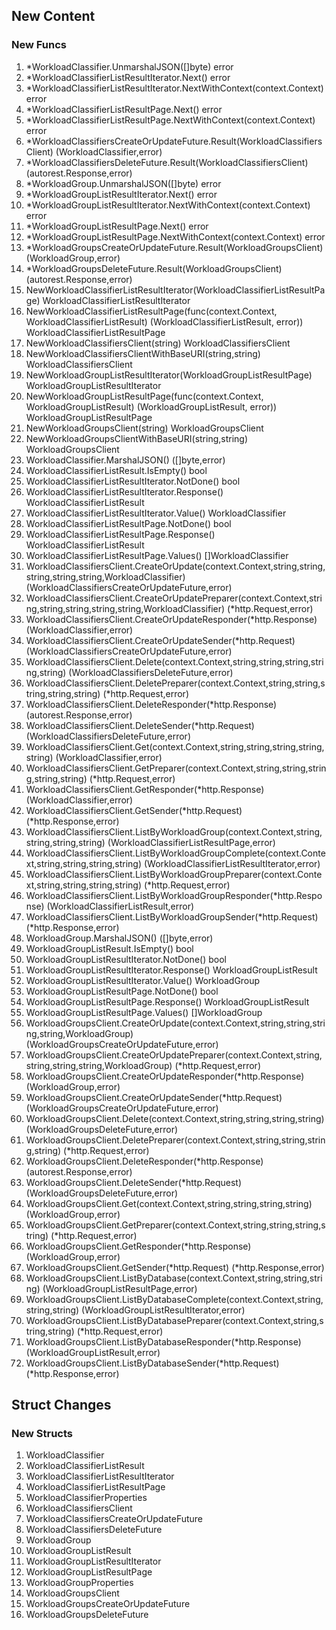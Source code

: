 ## New Content

### New Funcs

1. *WorkloadClassifier.UnmarshalJSON([]byte) error
1. *WorkloadClassifierListResultIterator.Next() error
1. *WorkloadClassifierListResultIterator.NextWithContext(context.Context) error
1. *WorkloadClassifierListResultPage.Next() error
1. *WorkloadClassifierListResultPage.NextWithContext(context.Context) error
1. *WorkloadClassifiersCreateOrUpdateFuture.Result(WorkloadClassifiersClient) (WorkloadClassifier,error)
1. *WorkloadClassifiersDeleteFuture.Result(WorkloadClassifiersClient) (autorest.Response,error)
1. *WorkloadGroup.UnmarshalJSON([]byte) error
1. *WorkloadGroupListResultIterator.Next() error
1. *WorkloadGroupListResultIterator.NextWithContext(context.Context) error
1. *WorkloadGroupListResultPage.Next() error
1. *WorkloadGroupListResultPage.NextWithContext(context.Context) error
1. *WorkloadGroupsCreateOrUpdateFuture.Result(WorkloadGroupsClient) (WorkloadGroup,error)
1. *WorkloadGroupsDeleteFuture.Result(WorkloadGroupsClient) (autorest.Response,error)
1. NewWorkloadClassifierListResultIterator(WorkloadClassifierListResultPage) WorkloadClassifierListResultIterator
1. NewWorkloadClassifierListResultPage(func(context.Context, WorkloadClassifierListResult) (WorkloadClassifierListResult, error)) WorkloadClassifierListResultPage
1. NewWorkloadClassifiersClient(string) WorkloadClassifiersClient
1. NewWorkloadClassifiersClientWithBaseURI(string,string) WorkloadClassifiersClient
1. NewWorkloadGroupListResultIterator(WorkloadGroupListResultPage) WorkloadGroupListResultIterator
1. NewWorkloadGroupListResultPage(func(context.Context, WorkloadGroupListResult) (WorkloadGroupListResult, error)) WorkloadGroupListResultPage
1. NewWorkloadGroupsClient(string) WorkloadGroupsClient
1. NewWorkloadGroupsClientWithBaseURI(string,string) WorkloadGroupsClient
1. WorkloadClassifier.MarshalJSON() ([]byte,error)
1. WorkloadClassifierListResult.IsEmpty() bool
1. WorkloadClassifierListResultIterator.NotDone() bool
1. WorkloadClassifierListResultIterator.Response() WorkloadClassifierListResult
1. WorkloadClassifierListResultIterator.Value() WorkloadClassifier
1. WorkloadClassifierListResultPage.NotDone() bool
1. WorkloadClassifierListResultPage.Response() WorkloadClassifierListResult
1. WorkloadClassifierListResultPage.Values() []WorkloadClassifier
1. WorkloadClassifiersClient.CreateOrUpdate(context.Context,string,string,string,string,string,WorkloadClassifier) (WorkloadClassifiersCreateOrUpdateFuture,error)
1. WorkloadClassifiersClient.CreateOrUpdatePreparer(context.Context,string,string,string,string,string,WorkloadClassifier) (*http.Request,error)
1. WorkloadClassifiersClient.CreateOrUpdateResponder(*http.Response) (WorkloadClassifier,error)
1. WorkloadClassifiersClient.CreateOrUpdateSender(*http.Request) (WorkloadClassifiersCreateOrUpdateFuture,error)
1. WorkloadClassifiersClient.Delete(context.Context,string,string,string,string,string) (WorkloadClassifiersDeleteFuture,error)
1. WorkloadClassifiersClient.DeletePreparer(context.Context,string,string,string,string,string) (*http.Request,error)
1. WorkloadClassifiersClient.DeleteResponder(*http.Response) (autorest.Response,error)
1. WorkloadClassifiersClient.DeleteSender(*http.Request) (WorkloadClassifiersDeleteFuture,error)
1. WorkloadClassifiersClient.Get(context.Context,string,string,string,string,string) (WorkloadClassifier,error)
1. WorkloadClassifiersClient.GetPreparer(context.Context,string,string,string,string,string) (*http.Request,error)
1. WorkloadClassifiersClient.GetResponder(*http.Response) (WorkloadClassifier,error)
1. WorkloadClassifiersClient.GetSender(*http.Request) (*http.Response,error)
1. WorkloadClassifiersClient.ListByWorkloadGroup(context.Context,string,string,string,string) (WorkloadClassifierListResultPage,error)
1. WorkloadClassifiersClient.ListByWorkloadGroupComplete(context.Context,string,string,string,string) (WorkloadClassifierListResultIterator,error)
1. WorkloadClassifiersClient.ListByWorkloadGroupPreparer(context.Context,string,string,string,string) (*http.Request,error)
1. WorkloadClassifiersClient.ListByWorkloadGroupResponder(*http.Response) (WorkloadClassifierListResult,error)
1. WorkloadClassifiersClient.ListByWorkloadGroupSender(*http.Request) (*http.Response,error)
1. WorkloadGroup.MarshalJSON() ([]byte,error)
1. WorkloadGroupListResult.IsEmpty() bool
1. WorkloadGroupListResultIterator.NotDone() bool
1. WorkloadGroupListResultIterator.Response() WorkloadGroupListResult
1. WorkloadGroupListResultIterator.Value() WorkloadGroup
1. WorkloadGroupListResultPage.NotDone() bool
1. WorkloadGroupListResultPage.Response() WorkloadGroupListResult
1. WorkloadGroupListResultPage.Values() []WorkloadGroup
1. WorkloadGroupsClient.CreateOrUpdate(context.Context,string,string,string,string,WorkloadGroup) (WorkloadGroupsCreateOrUpdateFuture,error)
1. WorkloadGroupsClient.CreateOrUpdatePreparer(context.Context,string,string,string,string,WorkloadGroup) (*http.Request,error)
1. WorkloadGroupsClient.CreateOrUpdateResponder(*http.Response) (WorkloadGroup,error)
1. WorkloadGroupsClient.CreateOrUpdateSender(*http.Request) (WorkloadGroupsCreateOrUpdateFuture,error)
1. WorkloadGroupsClient.Delete(context.Context,string,string,string,string) (WorkloadGroupsDeleteFuture,error)
1. WorkloadGroupsClient.DeletePreparer(context.Context,string,string,string,string) (*http.Request,error)
1. WorkloadGroupsClient.DeleteResponder(*http.Response) (autorest.Response,error)
1. WorkloadGroupsClient.DeleteSender(*http.Request) (WorkloadGroupsDeleteFuture,error)
1. WorkloadGroupsClient.Get(context.Context,string,string,string,string) (WorkloadGroup,error)
1. WorkloadGroupsClient.GetPreparer(context.Context,string,string,string,string) (*http.Request,error)
1. WorkloadGroupsClient.GetResponder(*http.Response) (WorkloadGroup,error)
1. WorkloadGroupsClient.GetSender(*http.Request) (*http.Response,error)
1. WorkloadGroupsClient.ListByDatabase(context.Context,string,string,string) (WorkloadGroupListResultPage,error)
1. WorkloadGroupsClient.ListByDatabaseComplete(context.Context,string,string,string) (WorkloadGroupListResultIterator,error)
1. WorkloadGroupsClient.ListByDatabasePreparer(context.Context,string,string,string) (*http.Request,error)
1. WorkloadGroupsClient.ListByDatabaseResponder(*http.Response) (WorkloadGroupListResult,error)
1. WorkloadGroupsClient.ListByDatabaseSender(*http.Request) (*http.Response,error)

## Struct Changes

### New Structs

1. WorkloadClassifier
1. WorkloadClassifierListResult
1. WorkloadClassifierListResultIterator
1. WorkloadClassifierListResultPage
1. WorkloadClassifierProperties
1. WorkloadClassifiersClient
1. WorkloadClassifiersCreateOrUpdateFuture
1. WorkloadClassifiersDeleteFuture
1. WorkloadGroup
1. WorkloadGroupListResult
1. WorkloadGroupListResultIterator
1. WorkloadGroupListResultPage
1. WorkloadGroupProperties
1. WorkloadGroupsClient
1. WorkloadGroupsCreateOrUpdateFuture
1. WorkloadGroupsDeleteFuture
